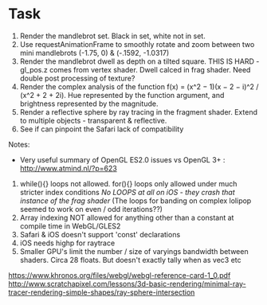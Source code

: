 Task
====

1. Render the mandlebrot set. Black in set, white not in set.
2. Use requestAnimationFrame to smoothly rotate and zoom between two mini mandlebrots (-1.75, 0) & (-.1592, -1.0317)
3. Render the mandlebrot dwell as depth on a tilted square. THIS IS HARD - gl_pos.z comes from vertex shader. Dwell calced in frag shader. Need double post processing of texture?
4. Render the complex analysis of the function f(x) = (x^2 − 1)(x − 2 − i)^2 / (x^2 + 2 + 2i). Hue represented by the function argument, and brightness represented by the magnitude.
5. Render a reflective sphere by ray tracing in the fragment shader. Extend to multiple objects - transparent & reflective.
6. See if can pinpoint the Safari lack of compatibility

Notes:
- Very useful summary of OpenGL ES2.0 issues vs OpenGL 3+ : http://www.atmind.nl/?p=623
1. while(){} loops not allowed. for(){} loops only allowed under much stricter index conditions
	*No LOOPS at all on iOS - they crash that instance of the frag shader* (The loops for banding on complex lolipop seemed to work on even / odd iterations??)
2. Array indexing NOT allowed for anything other than a constant at compile time in WebGL/GLES2
3. Safari & iOS doesn't support 'const' declarations
4. iOS needs highp for raytrace
5. Smaller GPU's limit the number / size of varyings bandwidth between shaders. Circa 28 floats. But doesn't exactly tally when as vec3 etc


https://www.khronos.org/files/webgl/webgl-reference-card-1_0.pdf
http://www.scratchapixel.com/lessons/3d-basic-rendering/minimal-ray-tracer-rendering-simple-shapes/ray-sphere-intersection
